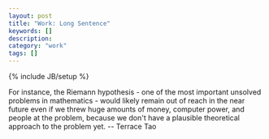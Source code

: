 ```yaml
---
layout: post
title: "Work: Long Sentence"
keywords: []
description: 
category: "work"
tags: []
---
```

{% include JB/setup %}

For instance, the Riemann hypothesis - one of the most important unsolved
problems in mathematics - would likely remain out of reach in the near future
even if we threw huge amounts of money, computer power, and people at the
problem, because we don't have a plausible theoretical approach to the problem
yet. -- Terrace Tao
